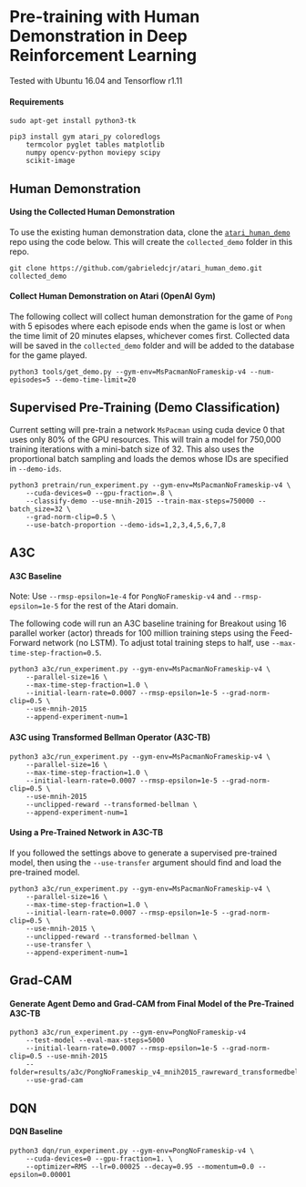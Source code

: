 # Pre-training with Human Demonstration in Deep Reinforcement Learning

Tested with Ubuntu 16.04 and Tensorflow r1.11

#### Requirements
```
sudo apt-get install python3-tk
```

```
pip3 install gym atari_py coloredlogs
    termcolor pyglet tables matplotlib
    numpy opencv-python moviepy scipy
    scikit-image
```

## Human Demonstration

#### Using the Collected Human Demonstration
To use the existing human demonstration data, clone the [`atari_human_demo`](https://github.com/gabrieledcjr/atari_human_demo) repo using the code below. This will create the `collected_demo` folder in this repo.
```
git clone https://github.com/gabrieledcjr/atari_human_demo.git collected_demo
```

#### Collect Human Demonstration on Atari (OpenAI Gym)
The following collect will collect human demonstration for the game of `Pong` with 5 episodes where each episode ends when the game is lost or when the time limit of 20 minutes elapses, whichever comes first. Collected data will be saved in the `collected_demo` folder and will be added to the database for the game played.
```
python3 tools/get_demo.py --gym-env=MsPacmanNoFrameskip-v4 --num-episodes=5 --demo-time-limit=20
```


## Supervised Pre-Training (Demo Classification)
Current setting will pre-train a network `MsPacman` using cuda device 0 that uses only 80% of the GPU resources. This will train a model for 750,000 training iterations with a mini-batch size of 32. This also uses the proportional batch sampling and loads the demos whose IDs are specified in `--demo-ids`.
```
python3 pretrain/run_experiment.py --gym-env=MsPacmanNoFrameskip-v4 \
    --cuda-devices=0 --gpu-fraction=.8 \
    --classify-demo --use-mnih-2015 --train-max-steps=750000 --batch_size=32 \
    --grad-norm-clip=0.5 \
    --use-batch-proportion --demo-ids=1,2,3,4,5,6,7,8
```

## A3C

#### A3C Baseline
Note: Use `--rmsp-epsilon=1e-4` for `PongNoFrameskip-v4` and `--rmsp-epsilon=1e-5` for the rest of the Atari domain.

The following code will run an A3C baseline training for Breakout using 16 parallel worker (actor) threads for 100 million training steps using the Feed-Forward network (no LSTM). To adjust total training steps to half, use `--max-time-step-fraction=0.5`.
```
python3 a3c/run_experiment.py --gym-env=MsPacmanNoFrameskip-v4 \
    --parallel-size=16 \
    --max-time-step-fraction=1.0 \
    --initial-learn-rate=0.0007 --rmsp-epsilon=1e-5 --grad-norm-clip=0.5 \
    --use-mnih-2015
    --append-experiment-num=1
```

#### A3C using Transformed Bellman Operator (A3C-TB)
```
python3 a3c/run_experiment.py --gym-env=MsPacmanNoFrameskip-v4 \
    --parallel-size=16 \
    --max-time-step-fraction=1.0 \
    --initial-learn-rate=0.0007 --rmsp-epsilon=1e-5 --grad-norm-clip=0.5 \
    --use-mnih-2015
    --unclipped-reward --transformed-bellman \
    --append-experiment-num=1
```

#### Using a Pre-Trained Network in A3C-TB
If you followed the settings above to generate a supervised pre-trained model, then using the `--use-transfer` argument should find and load the pre-trained model.
```
python3 a3c/run_experiment.py --gym-env=MsPacmanNoFrameskip-v4 \
    --parallel-size=16 \
    --max-time-step-fraction=1.0 \
    --initial-learn-rate=0.0007 --rmsp-epsilon=1e-5 --grad-norm-clip=0.5 \
    --use-mnih-2015 \
    --unclipped-reward --transformed-bellman \
    --use-transfer \
    --append-experiment-num=1
```

## Grad-CAM

#### Generate Agent Demo and Grad-CAM from Final Model of the Pre-Trained A3C-TB
```
python3 a3c/run_experiment.py --gym-env=PongNoFrameskip-v4
    --test-model --eval-max-steps=5000
    --initial-learn-rate=0.0007 --rmsp-epsilon=1e-5 --grad-norm-clip=0.5 --use-mnih-2015
    --folder=results/a3c/PongNoFrameskip_v4_mnih2015_rawreward_transformedbell_transfer_1
    --use-grad-cam
```

## DQN

#### DQN Baseline
```
python3 dqn/run_experiment.py --gym-env=PongNoFrameskip-v4 \
    --cuda-devices=0 --gpu-fraction=1. \
    --optimizer=RMS --lr=0.00025 --decay=0.95 --momentum=0.0 --epsilon=0.00001
```
